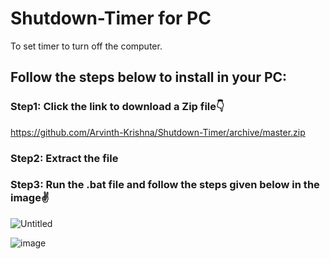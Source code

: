 # Shutdown-Timer for PC
To set timer to turn off the computer.


## Follow the steps below to install in your PC:
### Step1: Click the link to download a Zip file👇

https://github.com/Arvinth-Krishna/Shutdown-Timer/archive/master.zip

### Step2: Extract the file

### Step3: Run the .bat file and follow the steps given below in the image✌


![Untitled](https://user-images.githubusercontent.com/49812701/93774867-5a849900-fc3f-11ea-90e6-513c08e5e305.png)




![image](https://user-images.githubusercontent.com/49812701/93772918-08db0f00-fc3d-11ea-896e-013200dc4de8.png)

